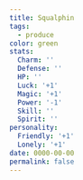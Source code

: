 ```yaml
---
title: Squalphin
tags:
  - produce
color: green
stats:
  Charm: ''
  Defense: ''
  HP: ''
  Luck: '+1'
  Magic: '+1'
  Power: '-1'
  Skill: ''
  Spirit: ''
personality:
  Friendly: '+1'
  Lonely: '+1'
date: 0000-00-00
permalink: false
---
```


